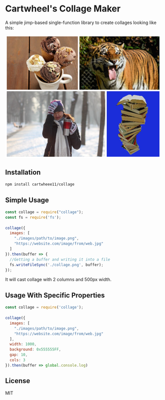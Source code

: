 # Cartwheel's Collage Maker

A simple jimp-based single-function library to create collages looking like this:


<p><img width="500" src="./example/collage.png"></p>

## Installation

```sh
npm install cartwheee11/collage
```
## Simple Usage

```javascript
const collage = require("collage");
const fs = require('fs');

collage({
  images: [
    "./images/path/to/image.png",
    "https://website.com/image/from/web.jpg"
  ]
}).then(buffer => {
  //Getting a buffer and writing it into a file
  fs.writeFileSync('./collage.png', buffer);
});
```
It will cast collage with 2 columns and 500px width.

## Usage With Specific Properties

```javascript
const collage = require('collage');

collage({
  images: [
    "./images/path/to/image.png",
    "https://website.com/image/from/web.jpg"
  ],
  width: 1000,
  background: 0x555555FF,
  gap: 10,
  cols: 3
}).then(buffer => global.console.log)
```

## License

MIT